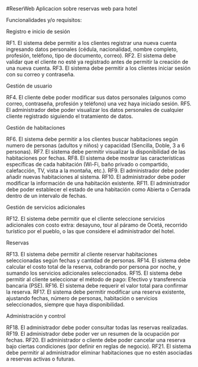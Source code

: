 #ReserWeb
Aplicacion sobre reservas web para hotel

Funcionalidades y/o requisitos:

Registro e inicio de sesión

RF1. El sistema debe permitir a los clientes registrar una nueva cuenta ingresando datos personales (cédula, nacionalidad, nombre completo, profesión, teléfono, tipo de documento, correo).
RF2. El sistema debe validar que el cliente no esté ya registrado antes de permitir la creación de una nueva cuenta.
RF3. El sistema debe permitir a los clientes iniciar sesión con su correo y contraseña.

Gestión de usuario

RF4. El cliente debe poder modificar sus datos personales (algunos como correo, contraseña, profesión y teléfono) una vez haya iniciado sesión.
RF5. El administrador debe poder visualizar los datos personales de cualquier cliente registrado siguiendo el tratamiento de datos.

Gestión de habitaciones

RF6. El sistema debe permitir a los clientes buscar habitaciones según numero de personas (adultos y niños) y capacidad (Sencilla, Doble, 3 a 6 personas).
RF7. El sistema debe permitir visualizar la disponibilidad de las habitaciones por fechas.
RF8. El sistema debe mostrar las características específicas de cada habitación (Wi-Fi, baño privado o compartido, calefacción, TV, vista a la montaña, etc.).
RF9. El administrador debe poder añadir nuevas habitaciones al sistema.
RF10. El administrador debe poder modificar la información de una habitación existente.
RF11. El administrador debe poder establecer el estado de una habitación como Abierta o Cerrada dentro de un intervalo de fechas.

Gestión de servicios adicionales

RF12. El sistema debe permitir que el cliente seleccione servicios adicionales con costo extra: desayuno, tour al páramo de Ocetá, recorrido turístico por el pueblo, o las que considere el administrador del hotel.

Reservas

RF13. El sistema debe permitir al cliente reservar habitaciones seleccionadas según fechas y cantidad de personas.
RF14. El sistema debe calcular el costo total de la reserva, cobrando por persona por noche, y sumando los servicios adicionales seleccionados.
RF15. El sistema debe permitir al cliente seleccionar el método de pago: Efectivo y transferencia bancaria (PSE).
RF16. El sistema debe requerir el valor total para confirmar la reserva.
RF17. El sistema debe permitir modificar una reserva existente, ajustando fechas, número de personas, habitación o servicios seleccionados, siempre que haya disponibilidad.

Administración y control

RF18. El administrador debe poder consultar todas las reservas realizadas.
RF19. El administrador debe poder ver un resumen de la ocupación por fechas.
RF20. El administrador o cliente debe poder cancelar una reserva bajo ciertas condiciones (por definir en reglas de negocio).
RF21. El sistema debe permitir al administrador eliminar habitaciones que no estén asociadas a reservas activas o futuras.
